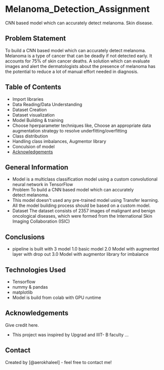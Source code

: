 # Melanoma_Detection_Assignment
CNN based model which can accurately detect melanoma. Skin disease.

## Problem Statement
To build a CNN based model which can accurately detect melanoma. Melanoma is a type of cancer that can be deadly if not detected early. It accounts for 75% of skin cancer deaths. A solution which can evaluate images and alert the dermatologists about the presence of melanoma has the potential to reduce a lot of manual effort needed in diagnosis.

## Table of Contents
* Import libraries
* Data Reading/Data Understanding
* Dataset Creation
* Dataset visualization
* Model Building & training
* Choose hperparameter techniques
  like, Choose an appropriate data augmentation strategy to resolve underfitting/overfitting 
* Class distribution
* Handling class imbalances, Augmentor library
* Conculsion of model
* [Acknowledgements](#acknowledgements)

<!-- You can include any other section that is pertinent to your problem -->

## General Information
- Model is a multiclass classification model using a custom convolutional neural network in TensorFlow
- Problem
  To build a CNN based model which can accurately detect melanoma.
- This model doesn't used any pre-trained model using Transfer learning. 
   All the model building process should be based on a custom model.
- Dataset
  The dataset consists of 2357 images of malignant and benign oncological diseases, which were formed from the International Skin Imaging Collaboration (ISIC)

<!-- You don't have to answer all the questions - just the ones relevant to your project. -->

## Conclusions
- pipeline is built with 3 model
 1.0 basic model
 2.0 Model with augmented layer with drop out
 3.0 Model with augmentor library for imbalance

<!-- You don't have to answer all the questions - just the ones relevant to your project. -->


## Technologies Used
- Tensorflow
- nummy & pandas
- matplotlib
- Model is build from colab with GPU runtime
<!-- As the libraries versions keep on changing, it is recommended to mention the version of library used in this project -->

## Acknowledgements
Give credit here.
- This project was inspired by Upgrad and IIIT- B faculty ...


## Contact
Created by [@aerokhaleel] - feel free to contact me!


<!-- Optional -->
<!-- ## License -->
<!-- This project is open source and available under the [... License](). -->

<!-- You don't have to include all sections - just the one's relevant to your project -->
